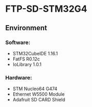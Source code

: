 # FTP-SD-STM32G4

## Environment
### Software:
- STM32CubeIDE 1.16.1
- FatFS R0.12c
- IoLibrary 1.0.1

### Hardware:
- STM Nucleo64 G474
- Ethernet W5500 Module
- Adafruit SD CARD Shield